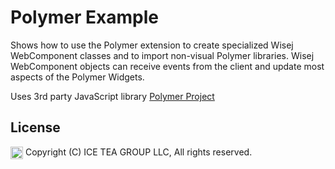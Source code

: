 Polymer Example
====

Shows how to use the Polymer extension to create specialized Wisej WebComponent classes and to import non-visual Polymer libraries. Wisej WebComponent objects can receive events from the client and update most aspects of the Polymer Widgets.

Uses 3rd party JavaScript library [Polymer Project](https://www.polymer-project.org/)

License
-------
<img src="http://iceteagroup.com/wp-content/uploads/2017/01/Square-64x64-trasp.png" height="20" align="top"> Copyright (C) ICE TEA GROUP LLC, All rights reserved.
